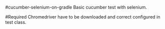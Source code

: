 #cucumber-selenium-on-gradle
Basic cucumber test with selenium.

#Required
Chromedriver have to be downloaded and correct configured in test class.
